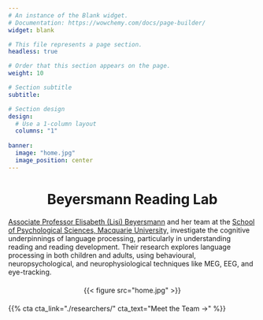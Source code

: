 ```yaml
---
# An instance of the Blank widget.
# Documentation: https://wowchemy.com/docs/page-builder/
widget: blank

# This file represents a page section.
headless: true

# Order that this section appears on the page.
weight: 10

# Section subtitle
subtitle:

# Section design
design:
  # Use a 1-column layout
  columns: "1"
  
banner:
  image: "home.jpg"
  image_position: center
---
```


<html>
<head>
  <style>
    /* Heading: Center and bold */
    h3 {
      text-align: center;          /* Ensure heading is centered */
      font-weight: bold;
      font-size: 28px;             /* Keep the header size the same as before */
      margin-bottom: 20px;         /* Adds space below the heading */
    }

    /* Description Text: Centered, smaller and with good margins */
    .description-text {
      text-align: center;          /* Ensures the text is centered */
      font-size: 16px;             /* Adjusted for better readability */
      max-width: 700px;            /* Keeps text width manageable */
      margin-left: auto;           /* Centers the text */
      margin-right: auto;          /* Centers the text */
      line-height: 1.6;            /* Adds more space between lines */
      margin-bottom: 30px;         /* Increased margin below the text */
      padding-left: 10px;          /* Adds padding inside the container */
      padding-right: 10px;         /* Adds padding inside the container */
    }

    /* Image container: Keep it centered */
    .image-container {
      text-align: center;
      margin-top: 20px;            /* Adds space above the image */
      margin-bottom: 20px;         /* Adds space below the image */
    }

    .image-container img {
      display: block;
      margin-left: auto;           /* Centers the image horizontally */
      margin-right: auto;
      max-width: 100%;             /* Ensures the image doesn't overflow */
    }

    /* Reducing space after "Meet the Team" button */
    .cta-container {
      margin-bottom: 10px;         /* Adjusts space below the CTA button */
    }
  </style>
</head>
<body>

  <!-- Heading for the lab (h3 centered) -->
  <h3>Beyersmann Reading Lab</h3>

  <!-- Description Text: Apply the "description-text" class here -->
  <p class="description-text">
    <a href="https://beyersmannlab.cogscience.org/author/associate-professor-elisabeth-lisi-beyersmann/" target="_blank">Associate Professor Elisabeth (Lisi) Beyersmann</a> and her team at the <a href="https://www.mq.edu.au/about/about-the-university/our-faculties/medicine-and-health-sciences/departments-and-centres/department-of-psychology" target="_blank">School of Psychological Sciences, Macquarie University,</a> investigate the cognitive underpinnings of language processing, particularly in understanding reading and reading development. Their research explores language processing in both children and adults, using behavioural, neuropsychological, and neurophysiological techniques like MEG, EEG, and eye-tracking.
  </p>

  <!-- Image Section -->
  <div class="image-container">
    {{< figure src="home.jpg" >}} <!-- Image without caption -->
  </div>

  <!-- Meet the Team Link -->
  <div class="cta-container">
    {{% cta cta_link="./researchers/" cta_text="Meet the Team →" %}}
  </div>

</body>
</html>
